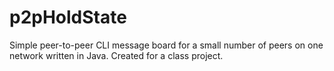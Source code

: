 # p2pHoldState
Simple peer-to-peer CLI message board for a small number of peers on one network written in Java. Created for a class project.
